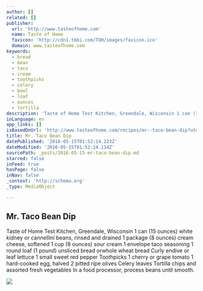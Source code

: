 ```yaml
---
author: []
related: []
publisher:
  url: 'http://www.tasteofhome.com'
  name: Taste of Home
  favicon: 'http://cdn1.tmbi.com/TOH/images/favicon.ico'
  domain: www.tasteofhome.com
keywords:
  - bread
  - bean
  - taco
  - cream
  - toothpicks
  - celery
  - bowl
  - loaf
  - ounces
  - tortilla
description: 'Taste of Home Test Kitchen, Greendale, Wisconsin 1 can (15 ounces) white kidney or cannellini beans, rinsed and drained 1 package (8 ounces) cream cheese, softened 1 cup (8 ounces) sour cream 1 envelope taco seasoning 1 round loaf (1 pound) unsliced bread orwhole wheat bread Curly endive or leaf lettuce 1 small sweet red pepper Toothpicks 1 cherry or grape tomato 1 hard-cooked egg, halved 2 pitted ripe olives Celery leaves Tortilla chips and assorted fresh vegetables In a food processor, process beans until smooth.'
inLanguage: en
app_links: []
isBasedOnUrl: 'http://www.tasteofhome.com/recipes/mr--taco-bean-dip?utm_source=feedburner&utm_medium=feed&utm_campaign=Feed%3A+taste-of-home%2Frecipe-of-the-day+%28Taste+of+Home%3A+Recipes+of+the+Day%29'
title: Mr. Taco Bean Dip
datePublished: '2016-05-15T01:52:14.223Z'
dateModified: '2016-05-15T01:52:14.114Z'
sourcePath: _posts/2016-05-15-mr-taco-bean-dip.md
starred: false
inFeed: true
hasPage: false
inNav: false
_context: 'http://schema.org'
_type: MediaObject

---
```

<article style=""><h1>Mr. Taco Bean Dip</h1><p>Taste of Home Test Kitchen, Greendale, Wisconsin 1 can (15 ounces) white kidney or cannellini beans, rinsed and drained 1 package (8 ounces) cream cheese, softened 1 cup (8 ounces) sour cream 1 envelope taco seasoning 1 round loaf (1 pound) unsliced bread orwhole wheat bread Curly endive or leaf lettuce 1 small sweet red pepper Toothpicks 1 cherry or grape tomato 1 hard-cooked egg, halved 2 pitted ripe olives Celery leaves Tortilla chips and assorted fresh vegetables In a food processor, process beans until smooth.</p><img src="http://cdn1.tmbi.com/TOH/Images/Photos/37/300x300/exps19872_YF10397D43.jpg" /></article>